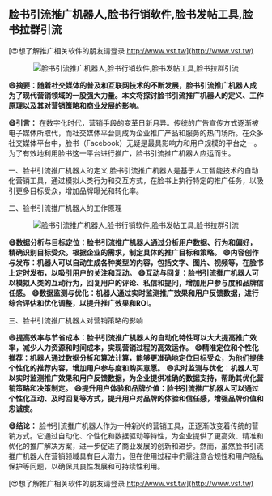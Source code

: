 ## **脸书引流推广机器人,脸书行销软件,脸书发帖工具,脸书拉群引流**

[😍想了解推广相关软件的朋友请登录 http://www.vst.tw](http://www.vst.tw)

 <center><img src="https://vst.tw/MP4/tuiguang/png/5.png" alt="脸书引流推广机器人,脸书行销软件,脸书发帖工具,脸书拉群引流"></center>

**😄摘要：随着社交媒体的普及和互联网技术的不断发展，脸书引流推广机器人成为了现代营销领域的一股强大力量。本文将探讨脸书引流推广机器人的定义、工作原理以及其对营销策略和商业发展的影响。**

**😄引言：**
在数字化时代，营销手段的变革日新月异。传统的广告宣传方式逐渐被电子媒体所取代，而社交媒体平台则成为企业推广产品和服务的热门场所。在众多社交媒体平台中，脸书（Facebook）无疑是最具影响力和用户规模的平台之一。为了有效地利用脸书这一平台进行推广，脸书引流推广机器人应运而生。

一、脸书引流推广机器人的定义
脸书引流推广机器人是基于人工智能技术的自动化营销工具，通过模拟人类行为和交互方式，在脸书上执行特定的推广任务，以吸引更多目标受众，增加品牌曝光和转化率。

二、脸书引流推广机器人的工作原理

 <center><img src="https://vst.tw/MP4/tuiguang/png/7.png" alt="脸书引流推广机器人,脸书行销软件,脸书发帖工具,脸书拉群引流"></center>

**😄数据分析与目标定位：脸书引流推广机器人通过分析用户数据、行为和偏好，精确识别目标受众。根据企业的需求，制定具体的推广目标和策略。**
**😄内容创作与发布：机器人可以自动生成各种类型的内容，包括文字、图片、视频等，在脸书上定时发布，以吸引用户的关注和互动。**
**😄互动与回复：脸书引流推广机器人可以模拟人类的互动行为，回复用户的评论、私信和提问，增加用户参与度和品牌信任感。**
**😄数据监测与优化：机器人通过实时监测推广效果和用户反馈数据，进行综合评估和优化调整，以提升推广效果和ROI。**

三、脸书引流推广机器人对营销策略的影响

**😄提高效率与节省成本：脸书引流推广机器人的自动化特性可以大大提高推广效率，减少人力资源和时间成本，实现营销过程的高效运作。**
**😄精准定位和个性化推荐：机器人通过数据分析和算法计算，能够更准确地定位目标受众，为他们提供个性化的推荐内容，增加用户参与度和购买意愿。**
**😄实时监测与优化：机器人可以实时监测推广效果和用户反馈数据，为企业提供准确的数据支持，帮助其优化营销策略和决策制定。**
**😄提升用户体验和品牌价值：脸书引流推广机器人可以通过个性化互动、及时回复等方式，提升用户对品牌的体验和信任感，增强品牌价值和忠诚度。**

**😄结论：**
脸书引流推广机器人作为一种新兴的营销工具，正逐渐改变着传统的营销方式。它通过自动化、个性化和数据驱动等特性，为企业提供了更高效、精准和优化的推广解决方案，进一步促进了商业发展的创新和进步。然而，虽然脸书引流推广机器人在营销领域具有巨大潜力，但在使用过程中仍需注意合规性和用户隐私保护等问题，以确保其良性发展和可持续性利用。

[😍想了解推广相关软件的朋友请登录 http://www.vst.tw](http://www.vst.tw)



